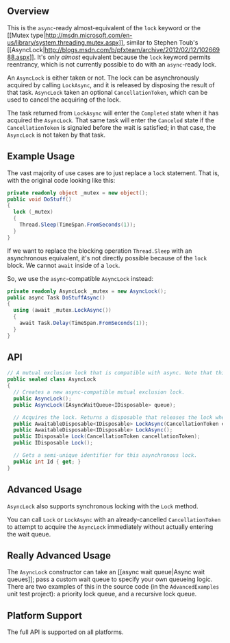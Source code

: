 ## Overview

This is the `async`-ready almost-equivalent of the `lock` keyword or the [[Mutex type|http://msdn.microsoft.com/en-us/library/system.threading.mutex.aspx]], similar to Stephen Toub's [[AsyncLock|http://blogs.msdn.com/b/pfxteam/archive/2012/02/12/10266988.aspx]]. It's only _almost_ equivalent because the `lock` keyword permits reentrancy, which is not currently possible to do with an `async`-ready lock.

An `AsyncLock` is either taken or not. The lock can be asynchronously acquired by calling `LockAsync`, and it is released by disposing the result of that task. `AsyncLock` taken an optional `CancellationToken`, which can be used to cancel the acquiring of the lock.

The task returned from `LockAsync` will enter the `Completed` state when it has acquired the `AsyncLock`. That same task will enter the `Canceled` state if the `CancellationToken` is signaled before the wait is satisfied; in that case, the `AsyncLock` is not taken by that task.

## Example Usage

The vast majority of use cases are to just replace a `lock` statement. That is, with the original code looking like this:

```C#
private readonly object _mutex = new object();
public void DoStuff()
{
  lock (_mutex)
  {
    Thread.Sleep(TimeSpan.FromSeconds(1));
  }
}
```

If we want to replace the blocking operation `Thread.Sleep` with an asynchronous equivalent, it's not directly possible because of the `lock` block. We cannot `await` inside of a `lock`.

So, we use the `async`-compatible `AsyncLock` instead:

```C#
private readonly AsyncLock _mutex = new AsyncLock();
public async Task DoStuffAsync()
{
  using (await _mutex.LockAsync())
  {
    await Task.Delay(TimeSpan.FromSeconds(1));
  }
}
```

## API

```C#
// A mutual exclusion lock that is compatible with async. Note that this lock is *not* recursive!
public sealed class AsyncLock
{
  // Creates a new async-compatible mutual exclusion lock.
  public AsyncLock();
  public AsyncLock(IAsyncWaitQueue<IDisposable> queue);

  // Acquires the lock. Returns a disposable that releases the lock when disposed.
  public AwaitableDisposable<IDisposable> LockAsync(CancellationToken cancellationToken);
  public AwaitableDisposable<IDisposable> LockAsync();
  public IDisposable Lock(CancellationToken cancellationToken);
  public IDisposable Lock();

  // Gets a semi-unique identifier for this asynchronous lock.
  public int Id { get; }
}
```

## Advanced Usage

`AsyncLock` also supports synchronous locking with the `Lock` method.

You can call `Lock` or `LockAsync` with an already-cancelled `CancellationToken` to attempt to acquire the `AsyncLock` immediately without actually entering the wait queue.

## Really Advanced Usage

The `AsyncLock` constructor can take an [[async wait queue|Async wait queues]]; pass a custom wait queue to specify your own queueing logic. There are two examples of this in the source code (in the `AdvancedExamples` unit test project): a priority lock queue, and a recursive lock queue.

## Platform Support

The full API is supported on all platforms.